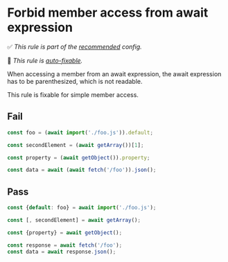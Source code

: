 # Forbid member access from await expression

<!-- Do not manually modify RULE_NOTICE part -->
<!-- RULE_NOTICE_START -->
✅ *This rule is part of the [recommended](https://github.com/sindresorhus/eslint-plugin-unicorn#recommended-config) config.*

🔧 *This rule is [auto-fixable](https://eslint.org/docs/user-guide/command-line-interface#fixing-problems).*
<!-- RULE_NOTICE_END -->

When accessing a member from an await expression, the await expression has to be parenthesized, which is not readable.

This rule is fixable for simple member access.

## Fail

```js
const foo = (await import('./foo.js')).default;
```

```js
const secondElement = (await getArray())[1];
```

```js
const property = (await getObject()).property;
```

```js
const data = await (await fetch('/foo')).json();
```

## Pass

```js
const {default: foo} = await import('./foo.js');
```

```js
const [, secondElement] = await getArray();
```

```js
const {property} = await getObject();
```

```js
const response = await fetch('/foo');
const data = await response.json();
```

